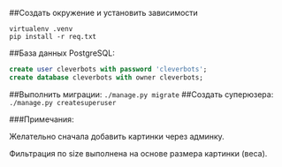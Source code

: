 ##Создать окружение и установить зависимости
```
virtualenv .venv
pip install -r req.txt
```

##База данных PostgreSQL:
```sql
create user cleverbots with password 'cleverbots';
create database cleverbots with owner cleverbots;
```
##Выполнить миграции:
`./manage.py migrate`
##Создать суперюзера: 
`./manage.py createsuperuser`

###Примечания:

Желательно сначала добавить картинки через админку.

Фильтрация по size выполнена на основе размера картинки (веса).